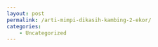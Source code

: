```yaml
---
layout: post
permalink: /arti-mimpi-dikasih-kambing-2-ekor/
categories:
    - Uncategorized
---
```


